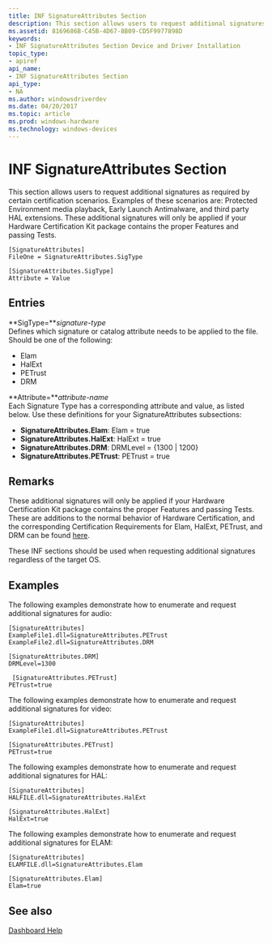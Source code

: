 ```yaml
---
title: INF SignatureAttributes Section
description: This section allows users to request additional signatures as required by certain certification scenarios.
ms.assetid: 8169686B-C45B-4D67-8B09-CD5F9977898D
keywords:
- INF SignatureAttributes Section Device and Driver Installation
topic_type:
- apiref
api_name:
- INF SignatureAttributes Section
api_type:
- NA
ms.author: windowsdriverdev
ms.date: 04/20/2017
ms.topic: article
ms.prod: windows-hardware
ms.technology: windows-devices
---
```


# INF SignatureAttributes Section


This section allows users to request additional signatures as required by certain certification scenarios. Examples of these scenarios are: Protected Environment media playback, Early Launch Antimalware, and third party HAL extensions. These additional signatures will only be applied if your Hardware Certification Kit package contains the proper Features and passing Tests.

```
[SignatureAttributes]
FileOne = SignatureAttributes.SigType

[SignatureAttributes.SigType]
Attribute = Value
```

## Entries


<a href="" id="sigtype-signature-type"></a>**SigType=***signature-type*  
Defines which signature or catalog attribute needs to be applied to the file. Should be one of the following:

-   Elam
-   HalExt
-   PETrust
-   DRM

<a href="" id="attribute-attribute-name"></a>**Attribute=***attribute-name*  
Each Signature Type has a corresponding attribute and value, as listed below. Use these definitions for your SignatureAttributes subsections:

-   **SignatureAttributes.Elam**: Elam = true
-   **SignatureAttributes.HalExt**: HalExt = true
-   **SignatureAttributes.DRM**: DRMLevel = {1300 | 1200}
-   **SignatureAttributes.PETrust**: PETrust = true

Remarks
-------

These additional signatures will only be applied if your Hardware Certification Kit package contains the proper Features and passing Tests. These are additions to the normal behavior of Hardware Certification, and the corresponding Certification Requirements for Elam, HalExt, PETrust, and DRM can be found [here](http://go.microsoft.com/fwlink/p/?linkid=239763).

These INF sections should be used when requesting additional signatures regardless of the target OS.

Examples
--------

The following examples demonstrate how to enumerate and request additional signatures for audio:

```
[SignatureAttributes]
ExampleFile1.dll=SignatureAttributes.PETrust
ExampleFile2.dll=SignatureAttributes.DRM

[SignatureAttributes.DRM]
DRMLevel=1300

 [SignatureAttributes.PETrust]
PETrust=true
```

The following examples demonstrate how to enumerate and request additional signatures for video:

```
[SignatureAttributes]
ExampleFile1.dll=SignatureAttributes.PETrust

[SignatureAttributes.PETrust]
PETrust=true
```

The following examples demonstrate how to enumerate and request additional signatures for HAL:

```
[SignatureAttributes]
HALFILE.dll=SignatureAttributes.HalExt

[SignatureAttributes.HalExt]
HalExt=true
```

The following examples demonstrate how to enumerate and request additional signatures for ELAM:

```
[SignatureAttributes]
ELAMFILE.dll=SignatureAttributes.Elam

[SignatureAttributes.Elam]
Elam=true
```

## See also


[Dashboard Help](https://msdn.microsoft.com/library/windows/hardware/br230803)

 

 







